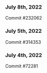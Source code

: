 ### July 8th, 2022

Commit #232062

### July 5th, 2022

Commit #314353


### July 4th, 2022

Commit #72281
